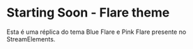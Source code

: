 # Starting Soon - Flare theme

Esta é uma réplica do tema Blue Flare e Pink Flare presente no StreamElements.
